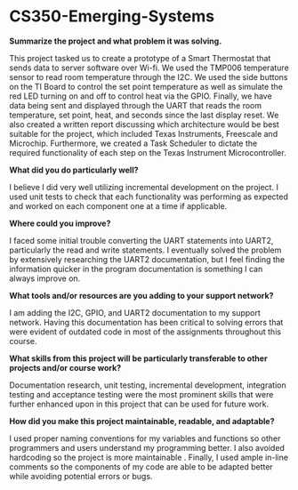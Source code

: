 # CS350-Emerging-Systems

<b> Summarize the project and what problem it was solving. </b>

This project tasked us to create a prototype of a Smart Thermostat that sends data to server software over Wi-fi. We used the TMP006 temperature sensor to read room temperature through the I2C. We used the side buttons on the TI Board to control the set point temperature as well as simulate the red LED turning on and off to control heat via the GPIO. Finally, we have data being sent and displayed through the UART that reads the room temperature, set point, heat, and seconds since the last display reset. We also created a written report discussing which architecture would be best suitable for the project, which included Texas Instruments, Freescale and Microchip. Furthermore, we created a Task Scheduler to dictate the required functionality of each step on the Texas Instrument Microcontroller. 

<b> What did you do particularly well? </b>

I believe I did very well utilizing incremental development on the project. I used unit tests to check that each functionality was performing as expected and worked on each component one at a time if applicable.

<b> Where could you improve? </b>

I faced some initial trouble converting the UART statements into UART2, particularly the read and write statements. I eventually solved the problem by extensively researching the UART2 documentation, but I feel finding the information quicker in the program documentation is something I can always improve on.

<b> What tools and/or resources are you adding to your support network? </b>

I am adding the I2C, GPIO, and UART2 documentation to my support network. Having this documentation has been critical to solving errors that were evident of outdated code in most of the assignments throughout this course. 

<b>  What skills from this project will be particularly transferable to other projects and/or course work? </b>

Documentation research, unit testing, incremental development, integration testing and acceptance testing were the most prominent skills that were further enhanced upon in this project that can be used for future work.

<b> How did you make this project maintainable, readable, and adaptable? </b>

I used proper naming conventions for my variables and functions so other programmers and users understand my programming better. I also avoided hardcoding so the project is more maintainable . Finally, I used ample in-line comments so the components of my code are able to be adapted better while avoiding potential errors or bugs.
